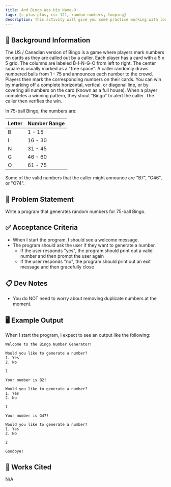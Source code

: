 ```yaml
---
title: And Bingo Was His Name-O!
tags: [c-plus-plus, csc-121, random-numbers, looping]
description: This activity will give you some practice working with looping in C++ as well as random numbers.
---
```


## 🔖 Background Information

The US / Canadian version of Bingo is a game where players mark numbers on cards as they are called out by a caller. Each player has a card with a 5 x 5 grid. The columns are labeled B-I-N-G-O from left to right. The center square is usually marked as a "free space". A caller randomly draws numbered balls from 1 - 75 and announces each number to the crowd. Players then mark the corresponding numbers on their cards. You can win by marking off a complete horizontal, vertical, or diagonal line, or by covering all numbers on the card (known as a full house). When a player completes a winning pattern, they shout "Bingo" to alert the caller. The caller then verifies the win.

In 75-ball Bingo, the numbers are:

| Letter | Number Range |
| ------ | ------------ |
| B      | 1 - 15       |
| I      | 16 - 30      |
| N      | 31 - 45      |
| G      | 46 - 60      |
| O      | 61 - 75      |

Some of the valid numbers that the caller might announce are "B7", "G46", or "O74".

## 🎯 Problem Statement

Write a program that generates random numbers for 75-ball Bingo.

## ✅ Acceptance Criteria

* When I start the program, I should see a welcome message.
* The program should ask the user if they want to generate a number.
  * If the user responds "yes", the program should print out a valid number and then prompt the user again
  * If the user responds "no", the program should print out an exit message and then gracefully close

## 📋 Dev Notes

* You do NOT need to worry about removing duplicate numbers at the moment.

## 🖥️ Example Output

When I start the program, I expect to see an output like the following:

```text
Welcome to the Bingo Number Generator!

Would you like to generate a number?
1. Yes
2. No

1

Your number is B2!

Would you like to generate a number?
1. Yes
2. No

1

Your number is G47!

Would you like to generate a number?
1. Yes
2. No

2

Goodbye!
```

## 📘 Works Cited

N/A
